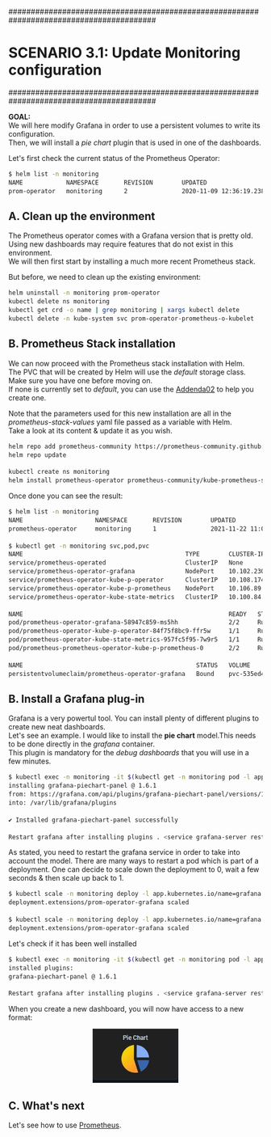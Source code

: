 #########################################################################################
# SCENARIO 3.1: Update Monitoring configuration
#########################################################################################

**GOAL:**  
We will here modify Grafana in order to use a persistent volumes to write its configuration.  
Then, we will install a _pie chart_ plugin that is used in one of the dashboards.

Let's first check the current status of the Prometheus Operator:

```bash
$ helm list -n monitoring
NAME            NAMESPACE       REVISION        UPDATED                                 STATUS          CHART                           APP VERSION
prom-operator   monitoring      2               2020-11-09 12:36:19.238070417 +0000 UTC deployed        prometheus-operator-9.3.1       0.38.1
```

<!-- OLD
In November 2020, the _stable_ Helm repository moved to a new URL: https://charts.helm.sh/stable.  
In order to install or update a new Helm chart, you will need to update the repository, which still points to the old URL: https://kubernetes-charts.storage.googleapis.com.  

```bash
helm repo add stable https://charts.helm.sh/stable
helm repo update
```
-->

## A. Clean up the environment

The Prometheus operator comes with a Grafana version that is pretty old. Using new dashboards may require features that do not exist in this environment.  
We will then first start by installing a much more recent Prometheus stack.  

But before, we need to clean up the existing environment:

```bash
helm uninstall -n monitoring prom-operator
kubectl delete ns monitoring
kubectl get crd -o name | grep monitoring | xargs kubectl delete
kubectl delete -n kube-system svc prom-operator-prometheus-o-kubelet
```

## B. Prometheus Stack installation

We can now proceed with the Prometheus stack installation with Helm.  
The PVC that will be created by Helm will use the _default_ storage class. Make sure you have one before moving on.  
If none is currently set to _default_, you can use the [Addenda02](../../Addendum/Addenda02) to help you create one.  

Note that the parameters used for this new installation are all in the _prometheus-stack-values_ yaml file passed as a variable with Helm.  
Take a look at its content & update it as you wish.

```bash
helm repo add prometheus-community https://prometheus-community.github.io/helm-charts
helm repo update

kubectl create ns monitoring
helm install prometheus-operator prometheus-community/kube-prometheus-stack -n monitoring --version 15.4.6 -f prometheus-stack-values.yaml
```

Once done you can see the result:

```bash
$ helm list -n monitoring
NAME                    NAMESPACE       REVISION        UPDATED                                 STATUS          CHART                           APP VERSION
prometheus-operator     monitoring      1               2021-11-22 11:05:45.173079701 +0000 UTC deployed        kube-prometheus-stack-15.4.6    0.47.0

$ kubectl get -n monitoring svc,pod,pvc
NAME                                             TYPE        CLUSTER-IP       EXTERNAL-IP   PORT(S)          AGE
service/prometheus-operated                      ClusterIP   None             <none>        9090/TCP         149m
service/prometheus-operator-grafana              NodePort    10.102.230.219   <none>        80:30267/TCP     149m
service/prometheus-operator-kube-p-operator      ClusterIP   10.108.174.241   <none>        443/TCP          149m
service/prometheus-operator-kube-p-prometheus    NodePort    10.106.89.221    <none>        9090:32105/TCP   149m
service/prometheus-operator-kube-state-metrics   ClusterIP   10.100.84.121    <none>        8080/TCP         149m

NAME                                                         READY   STATUS    RESTARTS   AGE
pod/prometheus-operator-grafana-58947c859-ms5hh              2/2     Running   0          146m
pod/prometheus-operator-kube-p-operator-84f75f8bc9-ffr5w     1/1     Running   0          149m
pod/prometheus-operator-kube-state-metrics-957fc5f95-7w9r5   1/1     Running   0          149m
pod/prometheus-prometheus-operator-kube-p-prometheus-0       2/2     Running   1          146m

NAME                                                STATUS   VOLUME                                     CAPACITY   ACCESS MODES   STORAGECLASS        AGE
persistentvolumeclaim/prometheus-operator-grafana   Bound    pvc-535ed400-573e-4812-8aa4-a454573a47b1   10Gi       RWO            storage-class-nas   149m
```

## B. Install a Grafana plug-in

Grafana is a very powertul tool. You can install plenty of different plugins to create new neat dashboards.  
Let's see an example. I would like to install the **pie chart** model.This needs to be done directly in the _grafana_ container.  
This plugin is mandatory for the _debug dashboards_ that you will use in a few minutes.  

```bash
$ kubectl exec -n monitoring -it $(kubectl get -n monitoring pod -l app.kubernetes.io/name=grafana --output=name) -c grafana -- grafana-cli plugins install grafana-piechart-panel
installing grafana-piechart-panel @ 1.6.1
from: https://grafana.com/api/plugins/grafana-piechart-panel/versions/1.6.1/download
into: /var/lib/grafana/plugins

✔ Installed grafana-piechart-panel successfully

Restart grafana after installing plugins . <service grafana-server restart>
```

As stated, you need to restart the grafana service in order to take into account the model.
There are many ways to restart a pod which is part of a deployment. One can decide to scale down the deployment to 0, wait a few seconds & then scale up back to 1.

```bash
$ kubectl scale -n monitoring deploy -l app.kubernetes.io/name=grafana --replicas=0
deployment.extensions/prom-operator-grafana scaled

$ kubectl scale -n monitoring deploy -l app.kubernetes.io/name=grafana --replicas=1
deployment.extensions/prom-operator-grafana scaled
```

Let's check if it has been well installed

```bash
$ kubectl exec -n monitoring -it $(kubectl get -n monitoring pod -l app.kubernetes.io/name=grafana --output=name) -c grafana -- grafana-cli plugins ls
installed plugins:
grafana-piechart-panel @ 1.6.1

Restart grafana after installing plugins . <service grafana-server restart>
```

When you create a new dashboard, you will now have access to a new format:  
<p align="center"><img src="../Images/pie_chart.jpg"></p>

## C. What's next

Let's see how to use [Prometheus](../2_Prometheus).
